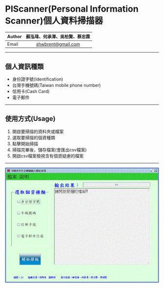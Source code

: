 # PIScanner(Personal Information Scanner)個人資料掃描器<br>

| Author	| 蘇泓瑋、何承澤、吳柏賢、蔡忠霖|
| --------- | :-------------:	|
| Email		| shwbrent@gmail.com |

****

## 個人資訊種類
* 身份證字號(Identification)<br>
* 台灣手機號碼(Taiwan mobile phone number)<br>
* 信用卡(Cash Card)<br>
* 電子郵件<br>

---

## 使用方式(Usage)
1. 開啟要掃描的資料夾或檔案
2. 選取要掃描的個資種類
3. 點擊開始掃描
4. 掃描完畢後，儲存檔案(會匯出csv檔案)
5. 開啟csv檔案檢視含有個資疑慮的檔案

---
![PIScanner](https://github.com/shwbrent/PIScanner/blob/master/Readme_IMG/PIS_UI.GIF "UI")
